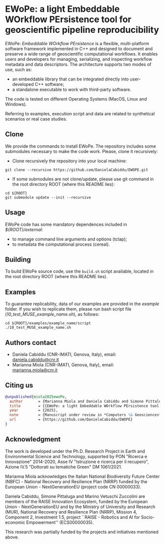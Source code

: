 # EWoPe: a light Embeddable WOrkflow PErsistence tool for geoscientific pipeline reproducibility

EWoPe: _Embeddable WOrkflow PErsistence_ is a flexible, multi-platform software framework implemented in C++ and designed to document and preserve a wide range of geoscientific computational workflows. It enables users and developers for managing, serializing, and inspecting workflow metadata and data descriptors.
The architecture supports two modes of use, such as:
- an embeddable library that can be integrated directly into user-developed C++ software;
- a standalone executable to work with third-party software.

The code is tested on different Operating Systems (MacOS, Linux and Windows).

Referring to examples, execution script and data are related to synthetical scenarios or real case studies.

## Clone
We provide the commands to install EWoPe. 
The repository includes some submodules necessary to make the code work. Please, clone it recursively:

- Clone recursively the repository into your local machine:
```
git clone --recursive https://github.com/DanielaCabiddu/EWOPE.git
```
- If some submodules are not clone/update, please use git command in the root directory ROOT (where this README lies):
```
cd ${ROOT}
git submodule update --init --recursive
```

## Usage
EWoPe code has some mandatory dependences included in _${ROOT}/external_:

- to manage command line arguments and options (tclap);
- to metadata the computational process (cereal).

## Building
To build EWoPe source code, use the `build.sh` script available, located in the root directory ROOT (where this README lies). 

## Examples
To guarantee replicability, data of our examples are provided in the _example_ folder. 
If you wish to replicate them, please run bash script file (_10_test_MUSE_example_name.sh_), as follows:

```
cd ${ROOT}/examples/example_name/script
./10_test_MUSE_example_name.sh
```


## Authors contact
- Daniela Cabiddu (CNR-IMATI, Genova, Italy), email: daniela.cabiddu@cnr.it
- Marianna Miola (CNR-IMATI, Genova, Italy), email: marianna.miola@cnr.it


## Citing us

```bibtex
@unpublished{miola2025ewoPe,
  author       = {Marianna Miola and Daniela Cabiddu and Simone Pittaluga and Micaela Raviola and Marino Vetuschi Zuccolini},
  title        = {{EWoPe: a light Embeddable WOrkflow PErsistence tool for geoscientific pipeline reproducibility}},
  year         = {2025},
  note         = {Manuscript under review in *Computers \& Geosciences*},
  url          = {https://github.com/DanielaCabiddu/EWOPE}
}
```

## Acknowledgment
The work is developed under the Ph.D. Research Project in Earth and Environmental Science and Technology, supported by PON "Ricerca e Innovazione" 2014-2020, Asse IV "Istruzione e ricerca per il recupero", Azione IV.5 "Dottorati su tematiche Green" DM 1061/2021. 

Marianna Miola acknowledges the Italian National Biodiversity Future Center (NBFC) - National Recovery and Resilience Plan (NRRP) funded by the European Union - NextGenerationEU (project code CN 00000033).

Daniela Cabiddu, Simone Pittaluga and Marino Vetuschi Zuccolini are members of the RAISE Innovation Ecosystem, funded by the European Union - NextGenerationEU and by the Ministry of University and Research (MUR), National Recovery and Resilience Plan (NRRP), Mission 4, Component 2, Investment 1.5, project ``RAISE - Robotics and AI for Socio-economic Empowerment'' (ECS00000035).

This research was partially funded by the projects and initiatives mentioned above.
